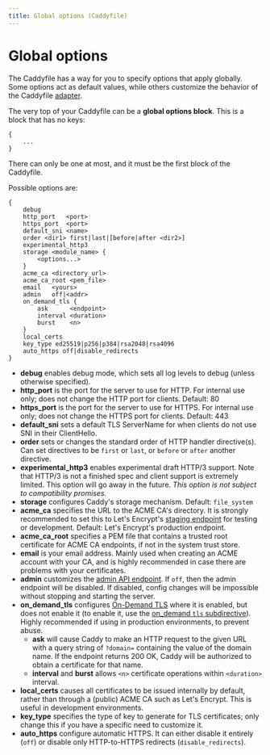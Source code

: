 ```yaml
---
title: Global options (Caddyfile)
---
```


# Global options

The Caddyfile has a way for you to specify options that apply globally. Some options act as default values, while others customize the behavior of the Caddyfile [adapter](/docs/config-adapters).

The very top of your Caddyfile can be a **global options block**. This is a block that has no keys:

```caddy
{
	...
}
```

There can only be one at most, and it must be the first block of the Caddyfile.

Possible options are:

```caddy
{
	debug
	http_port   <port>
	https_port  <port>
	default_sni <name>
	order <dir1> first|last|[before|after <dir2>]
	experimental_http3
	storage <module_name> {
		<options...>
	}
	acme_ca <directory_url>
	acme_ca_root <pem_file>
	email   <yours>
	admin   off|<addr>
	on_demand_tls {
		ask      <endpoint>
		interval <duration>
		burst    <n>
	}
	local_certs
	key_type ed25519|p256|p384|rsa2048|rsa4096
	auto_https off|disable_redirects
}
```

- **debug** enables debug mode, which sets all log levels to debug (unless otherwise specified).
- **http_port** is the port for the server to use for HTTP. For internal use only; does not change the HTTP port for clients. Default: 80
- **https_port** is the port for the server to use for HTTPS. For internal use only; does not change the HTTPS port for clients. Default: 443
- **default_sni** sets a default TLS ServerName for when clients do not use SNI in their ClientHello.
- **order** sets or changes the standard order of HTTP handler directive(s). Can set directives to be `first` or `last`, or `before` or `after` another directive.
- **experimental_http3** enables experimental draft HTTP/3 support. Note that HTTP/3 is not a finished spec and client support is extremely limited. This option will go away in the future. _This option is not subject to compatibility promises._
- **storage** configures Caddy's storage mechanism. Default: `file_system`
- **acme_ca** specifies the URL to the ACME CA's directory. It is strongly recommended to set this to Let's Encrypt's [staging endpoint](https://letsencrypt.org/docs/staging-environment/) for testing or development. Default: Let's Encrypt's production endpoint.
- **acme_ca_root** specifies a PEM file that contains a trusted root certificate for ACME CA endpoints, if not in the system trust store.
- **email** is your email address. Mainly used when creating an ACME account with your CA, and is highly recommended in case there are problems with your certificates.
- **admin** customizes the [admin API endpoint](/docs/api). If `off`, then the admin endpoint will be disabled. If disabled, config changes will be impossible without stopping and starting the server.
- **on_demand_tls** configures [On-Demand TLS](/docs/automatic-https#on-demand-tls) where it is enabled, but does not enable it (to enable it, use the [on_demand `tls` subdirective](/docs/caddyfile/directives/tls#syntax)). Highly recommended if using in production environments, to prevent abuse.
	- **ask** will cause Caddy to make an HTTP request to the given URL with a query string of `?domain=` containing the value of the domain name. If the endpoint returns 200 OK, Caddy will be authorized to obtain a certificate for that name.
	- **interval** and **burst** allows `<n>` certificate operations within `<duration>` interval.
- **local_certs** causes all certificates to be issued internally by default, rather than through a (public) ACME CA such as Let's Encrypt. This is useful in development environments.
- **key_type** specifies the type of key to generate for TLS certificates; only change this if you have a specific need to customize it.
- **auto_https** configure automatic HTTPS. It can either disable it entirely (`off`) or disable only HTTP-to-HTTPS redirects (`disable_redirects`).
